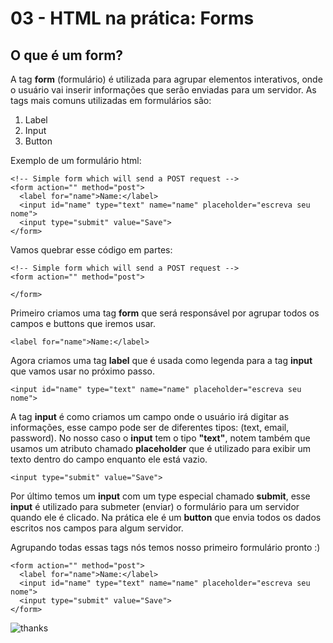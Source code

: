 # 03 - HTML na prática: Forms

## O que é um form?

A tag **form** \(formulário\) é utilizada para agrupar elementos interativos, onde o usuário vai inserir informações que serão enviadas para um servidor. As tags mais comuns utilizadas em formulários são:

1. Label
2. Input
3. Button

Exemplo de um formulário html:

```text
<!-- Simple form which will send a POST request -->
<form action="" method="post">
  <label for="name">Name:</label>
  <input id="name" type="text" name="name" placeholder="escreva seu nome">
  <input type="submit" value="Save">
</form>
```

Vamos quebrar esse código em partes:

```text
<!-- Simple form which will send a POST request -->
<form action="" method="post">

</form>
```

Primeiro criamos uma tag **form** que será responsável por agrupar todos os campos e buttons que iremos usar.

```text
<label for="name">Name:</label>
```

Agora criamos uma tag **label** que é usada como legenda para a tag **input** que vamos usar no próximo passo.

```text
<input id="name" type="text" name="name" placeholder="escreva seu nome">
```

A tag **input** é como criamos um campo onde o usuário irá digitar as informações, esse campo pode ser de diferentes tipos: \(text, email, password\). No nosso caso o **input** tem o tipo **"text"**, notem também que usamos um atributo chamado **placeholder** que é utilizado para exibir um texto dentro do campo enquanto ele está vazio.

```text
<input type="submit" value="Save">
```

Por último temos um **input** com um type especial chamado **submit**, esse **input** é utilizado para submeter \(enviar\) o formulário para um servidor quando ele é clicado. Na prática ele é um **button** que envia todos os dados escritos nos campos para algum servidor.

Agrupando todas essas tags nós temos nosso primeiro formulário pronto :\)

```text
<form action="" method="post">
  <label for="name">Name:</label>
  <input id="name" type="text" name="name" placeholder="escreva seu nome">
  <input type="submit" value="Save">
</form>
```

![thanks](https://media.giphy.com/media/psmj7c3DbrJKkbRYFj/giphy.gif)

